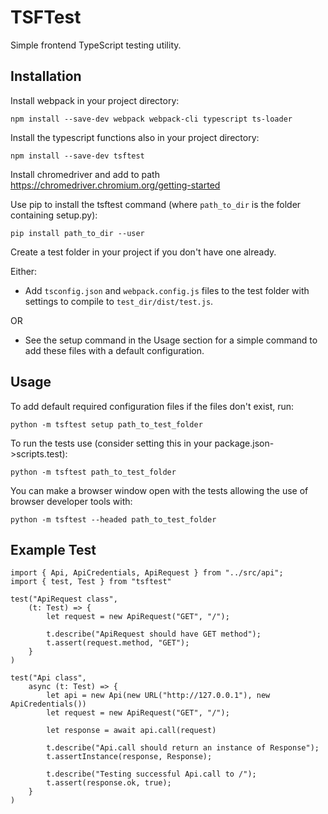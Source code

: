 # TSFTest

Simple frontend TypeScript testing utility.

## Installation

Install webpack in your project directory:

    npm install --save-dev webpack webpack-cli typescript ts-loader
    
Install the typescript functions also in your project directory:

    npm install --save-dev tsftest

Install chromedriver and add to path
https://chromedriver.chromium.org/getting-started

Use pip to install the tsftest command (where `path_to_dir` is the folder containing setup.py):

    pip install path_to_dir --user

Create a test folder in your project if you don't have one already.

Either:

- Add `tsconfig.json` and `webpack.config.js` files to the test folder with settings to compile to `test_dir/dist/test.js`.

OR
- See the setup command in the Usage section for a simple command to add these files with a default configuration.

## Usage

To add default required configuration files if the files don't exist, run:

    python -m tsftest setup path_to_test_folder

To run the tests use (consider setting this in your package.json->scripts.test):
 
    python -m tsftest path_to_test_folder
    
You can make a browser window open with the tests allowing the use of browser developer tools with:

    python -m tsftest --headed path_to_test_folder

## Example Test

```
import { Api, ApiCredentials, ApiRequest } from "../src/api";
import { test, Test } from "tsftest"

test("ApiRequest class",
    (t: Test) => {
        let request = new ApiRequest("GET", "/");

        t.describe("ApiRequest should have GET method");
        t.assert(request.method, "GET");
    }
)

test("Api class",
    async (t: Test) => {
        let api = new Api(new URL("http://127.0.0.1"), new ApiCredentials())
        let request = new ApiRequest("GET", "/");

        let response = await api.call(request)

        t.describe("Api.call should return an instance of Response");
        t.assertInstance(response, Response);

        t.describe("Testing successful Api.call to /");
        t.assert(response.ok, true);
    }
)
```